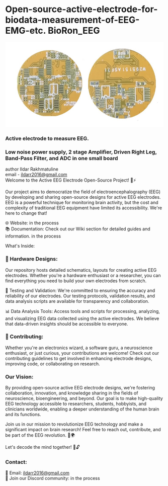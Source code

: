 # Open-source-active-electrode-for-biodata-measurement-of-EEG-EMG-etc. BioRon_EEG
![alt tag](https://github.com/Ildaron/BioRon_EEG/blob/main/supplementary%20files/image_2.jpg "general view")  

### Active electrode to measure EEG.    
### Low noise power supply, 2 stage Amplifier, Driven Right Leg, Band-Pass Filter, and ADC in one small board       

author Ildar Rakhmatuline   
email - ildarr2016@gmail.com  
Welcome to the Active EEG Electrode Open-Source Project! 🧠⚡  

Our project aims to democratize the field of electroencephalography (EEG) by developing and sharing open-source designs for active EEG electrodes. EEG is a powerful technique for monitoring brain activity, but the cost and complexity of traditional EEG equipment have limited its accessibility. We're here to change that!  

🌐 Website: in the process  
📚 Documentation: Check out our Wiki section for detailed guides and information. in the process  

What's Inside:  
### 🔌 Hardware Designs:      
Our repository hosts detailed schematics, layouts for creating active EEG electrodes. Whether you're a hardware enthusiast or a researcher, you can find everything you need to build your own electrodes from scratch.  

🧪 Testing and Validation: We're committed to ensuring the accuracy and reliability of our electrodes. Our testing protocols, validation results, and data analysis scripts are available for transparency and collaboration.  

📊 Data Analysis Tools: Access tools and scripts for processing, analyzing, and visualizing EEG data collected using the active electrodes. We believe that data-driven insights should be accessible to everyone.  

### 🤝 Contributing:       
Whether you're an electronics wizard, a software guru, a neuroscience enthusiast, or just curious, your contributions are welcome! Check out our contributing guidelines to get involved in enhancing electrode designs, improving code, or collaborating on research.

### Our Vision:      
By providing open-source active EEG electrode designs, we're fostering collaboration, innovation, and knowledge sharing in the fields of neuroscience, bioengineering, and beyond. Our goal is to make high-quality EEG technology accessible to researchers, students, hobbyists, and clinicians worldwide, enabling a deeper understanding of the human brain and its functions. 

Join us in our mission to revolutionize EEG technology and make a significant impact on brain research! Feel free to reach out, contribute, and be part of the EEG revolution. 🧠🌍    

Let's decode the mind together! 🚀🔓    

### Contact:
📧 Email: ildarr2016@gmail.com  
👾 Join our Discord community: in the process

